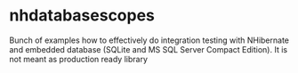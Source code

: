 # nhdatabasescopes
Bunch of examples how to effectively do integration testing with NHibernate and embedded database (SQLite and MS SQL Server Compact Edition). It is not meant as production ready library
